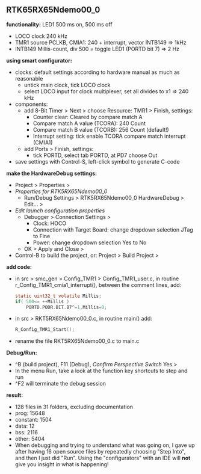 RTK65RX65Ndemo00_0
---
**functionality:** LED1 500 ms on, 500 ms off
- LOCO clock 240 kHz
- TMR1 source PCLKB, CMIA1: 240 + interrupt, vector INTB149 => 1kHz
- INTB149 Millis-count, div 500 = toggle LED1 (PORTD bit 7) => 2 Hz

**using smart configurator:**
- clocks: default settings according to hardware manual as much as reasonable
  - untick main clock, tick LOCO clock
  - select LOCO input for clock multiplexer, set all divides to x1 => 240 kHz
- components:
  - add 8-Bit Timer > Next > choose Resource: TMR1 > Finish, settings:
    - Counter clear: Cleared by compare match A
    - Compare match A value (TCORA): 240 Count
    - Compare match B value (TCORB): 256 Count (default!)
    - Interrupt setting: tick enable TCORA compare match interrupt (CMIA1)
  - add Ports > Finish, settings:
    - tick PORTD, select tab PORTD, at PD7 choose Out
- save settings with Control-S, left-click symbol to generate C-code

**make the HardwareDebug settings:**
- Project > Properties >
- _Properties for RTK5RX65Ndemo00_0_
  - Run/Debug Settings > RTK5RX65Ndemo00_0 HardwareDebug > Edit... >
- _Edit launch configuration properties_
  - Debugger > Connection Settings >
    - Clock: HOCO
    - Connection with Target Board: change dropdown selection JTag to Fine
    - Power: change dropdown selection Yes to No
  - OK > Apply and Close >
- Control-B to build the project, or: Project > Build Project >

**add code:**
- in src > smc_gen > Config_TMR1 > Config_TMR1_user.c,
  in routine r_Config_TMR1_cmia1_interrupt(), between the comment lines, add:
  ```.c
  static uint32_t volatile Millis;
  if( 500<= ++Millis )
      PORTD.PODR.BIT.B7^=1,Millis=0;
  ```
- in src > RKT5RX65Ndemo00_0.c, in routine main() add:
  ```.c
  R_Config_TMR1_Start();
  ``` 
- rename the file RKT5RX65Ndemo00_0.c to main.c

**Debug/Run:**
- ^B (build project), F11 (Debug), _Confirm Perspective Switch_ Yes >
- In the menu Run, take a look at the function key shortcuts to step and run
- ^F2 will terminate the debug session

**result:**
- 128 files in 31 folders, excluding documentation
- prog: 15648
- constant: 1504
- data: 12
- bss: 2116
- other: 5404
- When debugging and trying to understand what was going on, I gave up after
  having 16 open source files by repeatedly choosing "Step Into", and then I
  just did "Run".
  Using the "configurators" with an IDE will **not** give you insight in what
  is happening!
